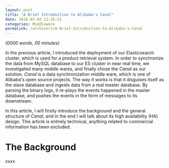 ```yaml
---
layout: post
title: "A Brief Introduction to Alibaba's Canal"
date: 2018-03-02 13:26:51
categories: Middleware
permalink: /archivers/A-Brief-Introduction-to-Alibaba's-Canal
---
```


_(0000 words, 00 minutes)_

In the previous article, I introduced the deployment of our Elasticsearch cluster, which is used for a product retrieval system. In order to synchronize the data from MySQL database to our ES cluster in near real time, we investigated many middle wares, and finally chose the _Canal_ as our solution. _Canal_ is a data synchronization middle ware, which is one of Alibaba's open source projects. The way it works is that it disguises itself as the slave database and ingests data from a real master database. By parsing the binary logs, it re-plays the events happened in the master database, and pushes the events in the form of messages to its downstream.  

In this article, I will firstly introduce the background and the general structure of _Canal_, and in the end I will talk about its high availability (HA) design. This article is entirely technical, anything related to commercial information has been excluded.  

<!--more-->

# The Background 

xxxx